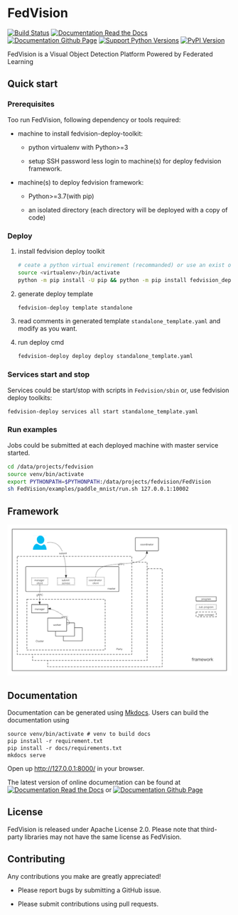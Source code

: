 # FedVision

[![Build Status](https://travis-ci.com/weiwee/FedVision.svg?token=M1cDYtJimwVq7j3Qq2c1&branch=master)](https://travis-ci.com/weiwee/FedVision)
[![Documentation Read the Docs](https://img.shields.io/readthedocs/fedvision?label=Read%20the%20Docs)](https://fedvision.readthedocs.io/en/latest/?badge=latest)
[![Documentation Github Page](https://github.com/FederatedAI/FedVision/workflows/GitHub%20Pages/badge.svg)](http://federatedai.github.io/FedVision)
[![Support Python Versions](https://img.shields.io/pypi/pyversions/fedvision)](https://img.shields.io/pypi/pyversions/fedvision)
[![PyPI Version](https://img.shields.io/pypi/v/FedVision)](https://pypi.org/project/fedvision/)


FedVision is a Visual Object Detection Platform Powered by Federated Learning


## Quick start

### Prerequisites

Too run FedVision, following dependency or tools required:

- machine to install fedvision-deploy-toolkit:

    - python virtualenv with Python>=3
    
    - setup SSH password less login to machine(s) for deploy fedvision framework.

- machine(s) to deploy fedvision framework:
    
    - Python>=3.7(with pip)
    
    - an isolated directory (each directory will be deployed with a copy of code)

### Deploy

1. install fedvision deploy toolkit

    ``` bash
    # ceate a python virtual envirement (recommanded) or use an exist one.
    source <virtualenv>/bin/activate
    python -m pip install -U pip && python -m pip install fedvision_deploy_toolkit
    ```

2. generate deploy template

    ```bash
    fedvision-deploy template standalone
    ```

3. read comments in generated template `standalone_template.yaml` and modify as you want.

4. run deploy cmd
    
    ```bash
    fedvision-deploy deploy deploy standalone_template.yaml
    ```

### Services start and stop 

Services could be start/stop with scripts in `Fedvision/sbin` or, use fedvision deploy toolkits:

```bash
fedvision-deploy services all start standalone_template.yaml
```

### Run examples

Jobs could be submitted at each deployed machine with master service started. 

```bash
cd /data/projects/fedvision
source venv/bin/activate
export PYTHONPATH=$PYTHONPATH:/data/projects/fedvision/FedVision
sh FedVision/examples/paddle_mnist/run.sh 127.0.0.1:10002
```

## Framework


![framework](docs/img/fedvision.png)


## Documentation

Documentation can be generated using [Mkdocs](https://www.mkdocs.org/). 
Users can build the documentation using

```
source venv/bin/activate # venv to build docs
pip install -r requirement.txt
pip install -r docs/requirements.txt
mkdocs serve
```

Open up http://127.0.0.1:8000/ in your browser.

The latest version of online documentation can be found at [![Documentation Read the Docs](https://img.shields.io/readthedocs/fedvision?label=Read%20the%20Docs)](https://fedvision.readthedocs.io/en/latest/?badge=latest) or
[![Documentation Github Page](https://github.com/FederatedAI/FedVision/workflows/GitHub%20Pages/badge.svg)](http://federatedai.github.io/FedVision)

## License

FedVision is released under Apache License 2.0. 
Please note that third-party libraries may not have the same license as FedVision.

## Contributing

Any contributions you make are greatly appreciated!

- Please report bugs by submitting a GitHub issue.

- Please submit contributions using pull requests.